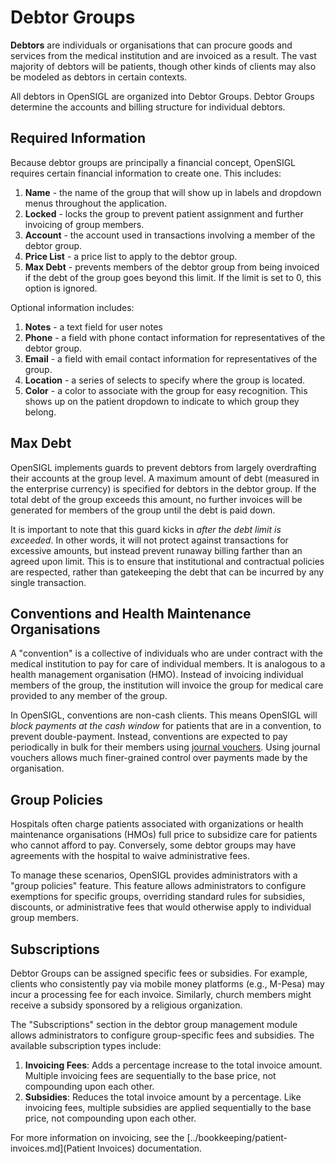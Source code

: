 # Debtor Groups

<div class="bs-callout bs-callout-success">
  <p><b>Debtors</b> are individuals or organisations that can procure goods and services from the medical institution and are invoiced as a result.  The vast majority of debtors will be patients, though other kinds of clients may also be modeled as debtors in certain contexts.</p>
</div>

All debtors in OpenSIGL are organized into Debtor Groups.  Debtor Groups determine the accounts and billing structure for individual debtors.

## Required Information

Because debtor groups are principally a financial concept, OpenSIGL requires certain financial information to create one.  This includes:

1. **Name** - the name of the group that will show up in labels and dropdown menus throughout the application.
2. **Locked** - locks the group to prevent patient assignment and further invoicing of group members.
3. **Account** - the account used in transactions involving a member of the debtor group.
4. **Price List** - a price list to apply to the debtor group.
5. **Max Debt** - prevents members of the debtor group from being invoiced if the debt of the group goes beyond this limit.  If the limit is set to 0, this option is ignored.

Optional information includes:

1. **Notes** - a text field for user notes
2. **Phone** - a field with phone contact information for representatives of the debtor group.
3. **Email** - a field with email contact information for representatives of the group.
4. **Location** - a series of selects to specify where the group is located.
5. **Color** - a color to associate with the group for easy recognition.  This shows up on the patient dropdown to indicate to which group they belong.

## Max Debt

OpenSIGL implements guards to prevent debtors from largely overdrafting their accounts at the group level.  A maximum amount of debt (measured in the enterprise currency) is specified for debtors in the debtor group.  If the total debt of the group exceeds this amount, no further invoices will be generated for members of the group until the debt is paid down.  

It is important to note that this guard kicks in _after the debt limit is exceeded_.  In other words, it will not protect against transactions for excessive amounts, but instead prevent runaway billing farther than an agreed upon limit.  This is to ensure that institutional and contractual policies are respected, rather than gatekeeping the debt that can be incurred by any single transaction.

## Conventions and Health Maintenance Organisations

A "convention" is a collective of individuals who are under contract with the medical institution to pay for care of individual members.  It is analogous to a health management organisation (HMO).  Instead of invoicing individual members of the group, the institution will invoice the group for medical care provided to any member of the group.

In OpenSIGL, conventions are non-cash clients.  This means OpenSIGL will _block payments at the cash window_ for patients that are in a convention, to prevent double-payment.  Instead, conventions are expected to pay periodically in bulk for their members using [journal vouchers](../bookkeeping/vouchers.md).  Using journal vouchers allows much finer-grained control over payments made by the organisation.

## Group Policies

Hospitals often charge patients associated with organizations or health maintenance organisations (HMOs) full price to subsidize care for patients who cannot afford to pay. Conversely, some debtor groups may have agreements with the hospital to waive administrative fees.

To manage these scenarios, OpenSIGL provides administrators with a "group policies" feature. This feature allows administrators to configure exemptions for specific groups, overriding standard rules for subsidies, discounts, or administrative fees that would otherwise apply to individual group members.

## Subscriptions

Debtor Groups can be assigned specific fees or subsidies. For example, clients who consistently pay via mobile money platforms (e.g., M-Pesa) may incur a processing fee for each invoice. Similarly, church members might receive a subsidy sponsored by a religious organization.

The "Subscriptions" section in the debtor group management module allows administrators to configure group-specific fees and subsidies. The available subscription types include:

  1. **Invoicing Fees**: Adds a percentage increase to the total invoice amount. Multiple invoicing fees are sequentially to the base price, not compounding upon each other.
  2. **Subsidies**: Reduces the total invoice amount by a percentage. Like invoicing fees, multiple subsidies are applied sequentially to the base price, not compounding upon each other.

For more information on invoicing, see the [../bookkeeping/patient-invoices.md](Patient Invoices) documentation.

